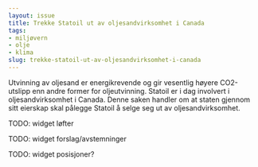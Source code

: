```yaml
---
layout: issue
title: Trekke Statoil ut av oljesandvirksomhet i Canada
tags:
- miljøvern
- olje
- klima
slug: trekke-statoil-ut-av-oljesandvirksomhet-i-canada
---
```


Utvinning av oljesand er energikrevende og gir vesentlig høyere CO2-utslipp enn andre former for oljeutvinning. Statoil er i dag involvert i oljesandvirksomhet i Canada. Denne saken handler om at staten gjennom sitt eierskap skal pålegge Statoil å selge seg ut av oljesandvirksomhet.

TODO: widget løfter

TODO: widget forslag/avstemninger

TODO: widget posisjoner?

